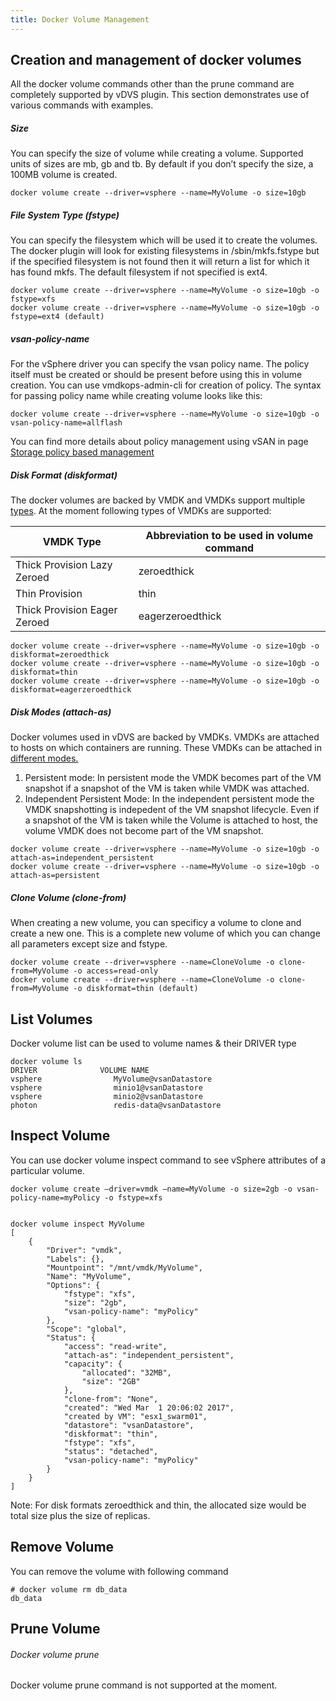 ```yaml
---
title: Docker Volume Management
---
```


## Creation and management of docker volumes
All the docker volume commands other than the prune command are completely supported by vDVS plugin. This section demonstrates use of various commands with examples.


##### Size
You can specify the size of volume while creating a volume. Supported units of sizes are mb, gb and tb. By default if you don’t specify the size, a 100MB volume is created.

```
docker volume create --driver=vsphere --name=MyVolume -o size=10gb
```

##### File System Type (fstype)
You can specify the filesystem which will be used it to create the volumes. The docker plugin will look for existing filesystems in /sbin/mkfs.fstype but if the specified filesystem is not found then it will return a list for which it has found mkfs. The default filesystem if not specified is ext4.

```
docker volume create --driver=vsphere --name=MyVolume -o size=10gb -o fstype=xfs
docker volume create --driver=vsphere --name=MyVolume -o size=10gb -o fstype=ext4 (default)

```

##### vsan-policy-name
For the vSphere driver you can specify the vsan policy name. The policy itself must be created or should be present before using this in volume creation. You can use vmdkops-admin-cli for creation of policy. The syntax for passing policy name while creating volume looks like this:

```
docker volume create --driver=vsphere --name=MyVolume -o size=10gb -o vsan-policy-name=allflash

```

You can find more details about policy management using vSAN in page [Storage policy based management](http://vmware.github.io/docker-volume-vsphere/documentation/policy-based-management.html)

##### Disk Format (diskformat)
The docker volumes are backed by VMDK and VMDKs support multiple [types](https://kb.vmware.com/selfservice/microsites/search.do?language=en_US&cmd=displayKC&externalId=1022242). At the moment following types of VMDKs are supported:

<table class="table table-striped table-hover ">
  <thead>
    <tr>
      <th>VMDK Type </th>
      <th>Abbreviation to be used in volume command</th>
    </tr>
  </thead>
  <tbody>
    <tr>
      <td>Thick Provision Lazy Zeroed</td>
      <td>zeroedthick</td>
    </tr>
    <tr>
      <td>Thin Provision</td>
      <td>thin</td>
    </tr>
    <tr>
      <td>Thick Provision Eager Zeroed</td>
      <td>eagerzeroedthick</td>
    </tr>
</tbody>
</table>

```
docker volume create --driver=vsphere --name=MyVolume -o size=10gb -o diskformat=zeroedthick
docker volume create --driver=vsphere --name=MyVolume -o size=10gb -o diskformat=thin
docker volume create --driver=vsphere --name=MyVolume -o size=10gb -o diskformat=eagerzeroedthick
```

##### Disk Modes (attach-as)
Docker volumes used in vDVS are backed by VMDKs. VMDKs are attached to hosts on which containers are running. These VMDKs can be attached in [different modes.](http://cormachogan.com/2013/04/16/what-are-dependent-independent-disks-persistent-and-non-persisent-modes/)

1. Persistent mode: In persistent mode the VMDK becomes part of the VM snapshot if a snapshot of the VM is taken while VMDK was attached.
2. Independent Persistent Mode: In the independent persistent mode the VMDK snapshotting is indepedent of the VM snapshot lifecycle. Even if a snapshot of the VM is taken while the Volume is attached to host, the volume VMDK does not become part of the VM snapshot.

```
docker volume create --driver=vsphere --name=MyVolume -o size=10gb -o attach-as=independent_persistent
docker volume create --driver=vsphere --name=MyVolume -o size=10gb -o attach-as=persistent
```

##### Clone Volume (clone-from)

When creating a new volume, you can specificy a volume to clone and create a new one. This is a complete new volume of which you can change all parameters except size and fstype.


```
docker volume create --driver=vsphere --name=CloneVolume -o clone-from=MyVolume -o access=read-only
docker volume create --driver=vsphere --name=CloneVolume -o clone-from=MyVolume -o diskformat=thin (default)
```

## List Volumes
Docker volume list can be used to volume names & their DRIVER type

```
docker volume ls
DRIVER              VOLUME NAME
vsphere                MyVolume@vsanDatastore
vsphere                minio1@vsanDatastore
vsphere                minio2@vsanDatastore
photon                 redis-data@vsanDatastore
```

## Inspect Volume
You can use docker volume inspect command to see vSphere attributes of a particular volume.

```
docker volume create —driver=vmdk —name=MyVolume -o size=2gb -o vsan-policy-name=myPolicy -o fstype=xfs


docker volume inspect MyVolume
[
    {
        "Driver": "vmdk",
        "Labels": {},
        "Mountpoint": "/mnt/vmdk/MyVolume",
        "Name": "MyVolume",
        "Options": {
            "fstype": "xfs",
            "size": "2gb",
            "vsan-policy-name": "myPolicy"
        },
        "Scope": "global",
        "Status": {
            "access": "read-write",
            "attach-as": "independent_persistent",
            "capacity": {
                "allocated": "32MB",
                "size": "2GB"
            },
            "clone-from": "None",
            "created": "Wed Mar  1 20:06:02 2017",
            "created by VM": "esx1_swarm01",
            "datastore": "vsanDatastore",
            "diskformat": "thin",
            "fstype": "xfs",
            "status": "detached",
            "vsan-policy-name": "myPolicy"
        }
    }
]
```

Note: For disk formats zeroedthick and thin, the allocated size would be total size plus the size of replicas.


## Remove Volume
You can remove the volume with following command

```
# docker volume rm db_data
db_data
```

## Prune Volume
<div class="panel panel-info">
  <div class="panel-heading">
    <h6 class="panel-title">Docker volume prune</h6>
  </div>
  <div class="panel-body">
    Docker volume prune command is not supported at the moment.
  </div>
</div>
